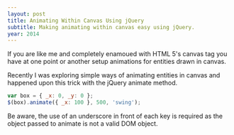 ```yaml
---
layout: post
title: Animating Within Canvas Using jQuery
subtitle: Making animating within canvas easy using jQuery.
year: 2014
---
```


If you are like me and completely enamoued with HTML 5's canvas tag you have at one point or another setup animations for entities drawn in canvas.

Recently I was exploring simple ways of animating entities in canvas and happened upon this trick with the jQuery animate method.

```javascript
var box = { _x: 0, _y: 0 };
$(box).animate({ _x: 100 }, 500, 'swing');
```

Be aware, the use of an underscore in front of each key is required as the object passed to animate is not a valid DOM object.